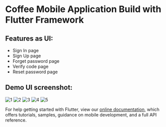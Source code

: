 # Coffee Mobile Application Build with Flutter Framework

## Features as UI:
  - Sign In page
  - Sign Up page
  - Forget password page
  - Verify code page
  - Reset password page

## Demo UI screenshot:

![1](https://user-images.githubusercontent.com/36778896/160902285-ff8b1539-7fc9-4147-99f2-7fce4ada52f1.png)
![2](https://user-images.githubusercontent.com/36778896/160902455-1fdff54f-a8df-40a0-bb32-3e6a6dfdbd61.png)
![3](https://user-images.githubusercontent.com/36778896/160902481-55c82c48-e5b0-403d-a29c-b73477ada954.png)
![4](https://user-images.githubusercontent.com/36778896/160902493-c5fd7594-5b31-4309-89fc-40c3c7bac955.png)
![5](https://user-images.githubusercontent.com/36778896/160902509-f86a62fe-c179-489d-8c4c-8996b02eebd0.png)


For help getting started with Flutter, view our
[online documentation](https://flutter.dev/docs), which offers tutorials,
samples, guidance on mobile development, and a full API reference.

